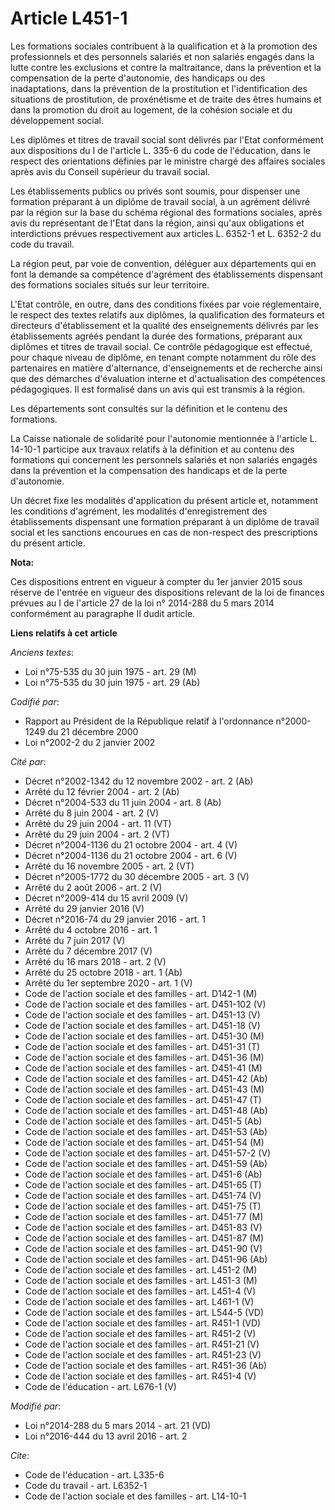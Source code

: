 # Article L451-1

Les formations sociales contribuent à la qualification et à la promotion des professionnels et des personnels salariés et non
salariés engagés dans la lutte contre les exclusions et contre la maltraitance, dans la prévention et la compensation de la
perte d'autonomie, des handicaps ou des inadaptations, dans la prévention de la prostitution et l'identification des
situations de prostitution, de proxénétisme et de traite des êtres humains et dans la promotion du droit au logement, de la
cohésion sociale et du développement social. 

Les diplômes et titres de travail social sont délivrés par l'Etat conformément aux dispositions du I de l'article L. 335-6 du
code de l'éducation, dans le respect des orientations définies par le ministre chargé des affaires sociales après avis du
Conseil supérieur du travail social. 

Les établissements publics ou privés sont soumis, pour dispenser une formation préparant à un diplôme de travail social, à un
agrément délivré par la région sur la base du schéma régional des formations sociales, après avis du représentant de l'Etat
dans la région, ainsi qu'aux obligations et interdictions prévues respectivement aux articles L. 6352-1 et L. 6352-2 du code
du travail. 

La région peut, par voie de convention, déléguer aux départements qui en font la demande sa compétence d'agrément des
établissements dispensant des formations sociales situés sur leur territoire. 

L'Etat contrôle, en outre, dans des conditions fixées par voie réglementaire, le respect des textes relatifs aux diplômes, la
qualification des formateurs et directeurs d'établissement et la qualité des enseignements délivrés par les établissements
agréés pendant la durée des formations, préparant aux diplômes et titres de travail social. Ce contrôle pédagogique est
effectué, pour chaque niveau de diplôme, en tenant compte notamment du rôle des partenaires en matière d'alternance,
d'enseignements et de recherche ainsi que des démarches d'évaluation interne et d'actualisation des compétences pédagogiques.
Il est formalisé dans un avis qui est transmis à la région. 

Les départements sont consultés sur la définition et le contenu des formations. 

La Caisse nationale de solidarité pour l'autonomie mentionnée à l'article L. 14-10-1 participe aux travaux relatifs à la
définition et au contenu des formations qui concernent les personnels salariés et non salariés engagés dans la prévention et
la compensation des handicaps et de la perte d'autonomie. 

Un décret fixe les modalités d'application du présent article et, notamment les conditions d'agrément, les modalités
d'enregistrement des établissements dispensant une formation préparant à un diplôme de travail social et les sanctions
encourues en cas de non-respect des prescriptions du présent article.

**Nota:**

Ces dispositions entrent en vigueur à compter du 1er janvier 2015 sous réserve de l'entrée en vigueur des dispositions
relevant de la loi de finances prévues au I de l'article 27 de la loi n° 2014-288 du 5 mars 2014 conformément au paragraphe
II dudit article.

**Liens relatifs à cet article**

_Anciens textes_:

  - Loi n°75-535 du 30 juin 1975 - art. 29 (M)
  - Loi n°75-535 du 30 juin 1975 - art. 29 (Ab)

_Codifié par_:

  - Rapport au Président de la République relatif à l'ordonnance n°2000-1249 du 21 décembre 2000
  - Loi n°2002-2 du 2 janvier 2002

_Cité par_:

  - Décret n°2002-1342 du 12 novembre 2002 - art. 2 (Ab)
  - Arrêté du 12 février 2004 - art. 2 (Ab)
  - Décret n°2004-533 du 11 juin 2004 - art. 8 (Ab)
  - Arrêté du 8 juin 2004 - art. 2 (V)
  - Arrêté du 29 juin 2004 - art. 11 (VT)
  - Arrêté du 29 juin 2004 - art. 2 (VT)
  - Décret n°2004-1136 du 21 octobre 2004 - art. 4 (V)
  - Décret n°2004-1136 du 21 octobre 2004 - art. 6 (V)
  - Arrêté du 16 novembre 2005 - art. 2 (VT)
  - Décret n°2005-1772 du 30 décembre 2005 - art. 3 (V)
  - Arrêté du 2 août 2006 - art. 2 (V)
  - Décret n°2009-414 du 15 avril 2009 (V)
  - Arrêté du 29 janvier 2016 (V)
  - Décret n°2016-74 du 29 janvier 2016 - art. 1
  - Arrêté du 4 octobre 2016 - art. 1
  - Arrêté du 7 juin 2017 (V)
  - Arrêté du 7 décembre 2017 (V)
  - Arrêté du 16 mars 2018 - art. 2 (V)
  - Arrêté du 25 octobre 2018 - art. 1 (Ab)
  - Arrêté du 1er septembre 2020 - art. 1 (V)
  - Code de l'action sociale et des familles - art. D142-1 (M)
  - Code de l'action sociale et des familles - art. D451-102 (V)
  - Code de l'action sociale et des familles - art. D451-13 (V)
  - Code de l'action sociale et des familles - art. D451-18 (V)
  - Code de l'action sociale et des familles - art. D451-30 (M)
  - Code de l'action sociale et des familles - art. D451-31 (T)
  - Code de l'action sociale et des familles - art. D451-36 (M)
  - Code de l'action sociale et des familles - art. D451-41 (M)
  - Code de l'action sociale et des familles - art. D451-42 (Ab)
  - Code de l'action sociale et des familles - art. D451-43 (M)
  - Code de l'action sociale et des familles - art. D451-47 (T)
  - Code de l'action sociale et des familles - art. D451-48 (Ab)
  - Code de l'action sociale et des familles - art. D451-5 (Ab)
  - Code de l'action sociale et des familles - art. D451-53 (Ab)
  - Code de l'action sociale et des familles - art. D451-54 (M)
  - Code de l'action sociale et des familles - art. D451-57-2 (V)
  - Code de l'action sociale et des familles - art. D451-59 (Ab)
  - Code de l'action sociale et des familles - art. D451-6 (Ab)
  - Code de l'action sociale et des familles - art. D451-65 (T)
  - Code de l'action sociale et des familles - art. D451-74 (V)
  - Code de l'action sociale et des familles - art. D451-75 (T)
  - Code de l'action sociale et des familles - art. D451-77 (M)
  - Code de l'action sociale et des familles - art. D451-83 (V)
  - Code de l'action sociale et des familles - art. D451-87 (M)
  - Code de l'action sociale et des familles - art. D451-90 (V)
  - Code de l'action sociale et des familles - art. D451-96 (Ab)
  - Code de l'action sociale et des familles - art. L451-2 (M)
  - Code de l'action sociale et des familles - art. L451-3 (M)
  - Code de l'action sociale et des familles - art. L451-4 (V)
  - Code de l'action sociale et des familles - art. L461-1 (V)
  - Code de l'action sociale et des familles - art. L544-5 (VD)
  - Code de l'action sociale et des familles - art. R451-1 (VD)
  - Code de l'action sociale et des familles - art. R451-2 (V)
  - Code de l'action sociale et des familles - art. R451-21 (V)
  - Code de l'action sociale et des familles - art. R451-23 (V)
  - Code de l'action sociale et des familles - art. R451-36 (Ab)
  - Code de l'action sociale et des familles - art. R451-4 (V)
  - Code de l'éducation - art. L676-1 (V)

_Modifié par_:

  - Loi n°2014-288 du 5 mars 2014 - art. 21 (VD)
  - Loi n°2016-444 du 13 avril 2016 - art. 2

_Cite_:

  - Code de l'éducation - art. L335-6
  - Code du travail - art. L6352-1
  - Code de l'action sociale et des familles - art. L14-10-1
